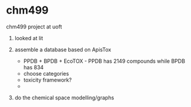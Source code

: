 # chm499
chm499 project at uoft

1. looked at lit

2. assemble a database based on ApisTox 
   - PPDB + BPDB + EcoTOX
         - PPDB has 2149 compounds while BPDB has 834 
   - choose categories 
   - toxicity framework?
   -  

4. do the chemical space modelling/graphs
